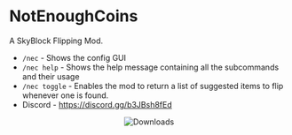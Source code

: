# NotEnoughCoins

A SkyBlock Flipping Mod.

- `/nec` - Shows the config GUI
- `/nec help` - Shows the help message containing all the subcommands and their usage
- `/nec toggle` - Enables the mod to return a list of suggested items to flip whenever one is found.
- Discord - https://discord.gg/b3JBsh8fEd

<p align="center">
   <img alt="Downloads" src="https://img.shields.io/github/downloads/mindlesslydev/notenoughcoins/total.svg" />
</p>
